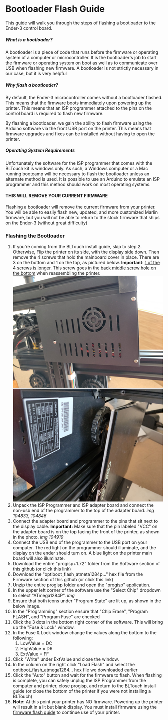 # Bootloader Flash Guide

This guide will walk you through the steps of flashing a bootloader to the Ender-3 control board.



##### What is a bootloader?

A bootloader is a piece of code that runs before the firmware or operating system of a computer or microcontroller. It is the bootloader's job to start the firmware or operating system on boot as well as to communicate over USB when flashing new firmware. A bootloader is not strictly necessary in our case, but it is very helpful

##### Why flash a bootloader?

By default, the Ender-3 microcontroller comes without a bootloader flashed. This means that the firmware boots immediately upon powering up the printer. This means that an ISP programmer attached to the pins on the control board is required to flash new firmware.

By flashing a bootloader, we gain the ability to flash firmware using the Arduino software via the front USB port on the printer. This means that firmware upgrades and fixes can be installed without having to open the printer.

##### Operating System Requirements

Unfortunately the software for the ISP programmer that comes with the BLTouch kit is windows only. As such, a Windows computer or a Mac running bootcamp will be necessary to flash the bootloader unless an alternate method is used. It is possible to use an Arduino to emulate an ISP programmer and this method should work on most operating systems.



#### THIS WILL REMOVE YOUR CURRENT FIRMWARE

Flashing a bootloader will remove the current firmware from your printer. You will be able to easily flash new, updated, and more customized Marlin firmware, but you will not be able to return to the stock firmware that ships on the Ender-3 (without great difficulty)



### Flashing the Bootloader

1. If you're coming from the BLTouch install guide, skip to step 2. Otherwise, Flip the printer on its side, with the display side down. Then remove the 4 screws that hold the mainboard cover in place. There are 3 on the bottom and 1 on the top, as pictured below. **Important**: [1 of the 4 screws is longer](https://github.com/Jonathan-F-Bell/Ender-3-Ultimate/blob/master/Images/Photos/IMG_20200130_104651.jpg?raw=true). This screw goes in the [back middle screw hole on the bottom](https://github.com/Jonathan-F-Bell/Ender-3-Ultimate/blob/master/Images/Photos/IMG_20200130_104634.jpg?raw=true) when reassembling the printer. ![Bottom screws](/Images/Photos/IMG_20200130_104343.jpg) ![Top screw](/Images/Photos/IMG_20200130_104405.jpg)
2. Unpack the ISP Programmer and ISP adapter board and connect the non-usb end of the programmer to the top of the adapter board. _img 104833, 104846_
3. Connect the adapter board and programmer to the pins that sit next to the display cable. **Important:** Make sure that the pin labeled "VCC" on the adapter board is on the top facing the front of the printer, as shown in the photo. _img 104919_
4. Connect the USB end of the programmer to the USB port on your computer. The red light on the programmer should illuminate, and the display on the ender should turn on. A blue light on the printer main board will also illuminate.
5. Download the entire "progisp+1.72" folder from the Software section of this github (or click this link)
6. Download the "optiboot_flash_atmeta1284p..." hex file from the Firmware section of this github (or click this link)
7. Unzip the entire progisp folder and open the "progisp" application.
8. In the upper left corner of the software use the "Select Chip" dropdown to select "ATmega1284P". _img_
9. Ensure that both icons under "Program State" are lit up, as shown in the below image.
10. In the "Programming" section ensure that "Chip Erase", "Program FLASH", and "Program Fuse" are checked
11. Click the 3 dots in the bottom right corner of the software. This will bring up the "Fuse & Lock" window.
12. In the Fuse & Lock window change the values along the bottom to the following: 
    1. LowValue = DC
    2. HighValue = D6
    3. ExtValue = FF
13. Click "Write" under ExtValue and close the window.
14. In the column on the right click "Load Flash" and select the optiboot_flash_atmega1284... hex file we downloaded earlier
15. Click the "Auto" button and wait for the firmware to flash. When flashing is complete, you can safely unplug the ISP Programmer from the computer and printer, close progisp, and return to the BLTouch install guide (or close the bottom of the printer if you were not installing a BLTouch)
16. **Note:** At this point your printer has NO firmware. Powering up the printer will result in a lit but blank display. You must install firmware using the [firmware flash guide](/Guides/Firmware-Flash-Guide.md) to continue use of your printer. 

